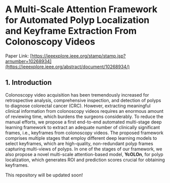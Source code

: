 # A Multi-Scale Attention Framework for Automated Polyp Localization and Keyframe Extraction From Colonoscopy Videos

Paper Link: [https://ieeexplore.ieee.org/stamp/stamp.jsp?arnumber=10268934](https://ieeexplore.ieee.org/abstract/document/10268934/)

## 1. Introduction
Colonoscopy video acquisition has been tremendously increased for retrospective analysis, comprehensive inspection, and detection of polyps to diagnose colorectal cancer (CRC). However, extracting meaningful clinical information from
colonoscopy videos requires an enormous amount of reviewing time, which burdens the surgeons considerably. To reduce the manual efforts, we propose a first end-to-end automated multi-stage deep learning framework to extract an adequate number of clinically significant frames, i.e., keyframes from colonoscopy videos. The proposed framework comprises multiple stages that employ different deep learning models to select keyframes, which are high-quality, non-redundant polyp frames capturing multi-views of polyps. In one of the stages of our framework, we also propose a novel multi-scale attention-based model, **YcOLOn**, for polyp localization, which generates ROI and prediction scores crucial for obtaining keyframes. 

This repository will be updated soon!
